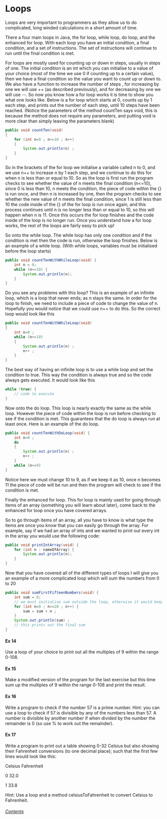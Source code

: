 Loops
===

Loops are very important to programmers as they allow us to do complicated, long winded calculations in a short amount of time.

There a four main loops in Java, the for loop, while loop, do loop, and the enhanced for loop.  With each loop you have an initial condition, a final condition, and a set of instructions.  The set of instructions will continue to run until the final condition is met.

For loops are mostly used for counting up or down in steps, usually in steps of one.  The initial condition is an int which you can initialise to a value of your choice (most of the time we use 0 if counting up to a certain value), then we have a final condition so the value you want to count up or down to.  We also have a function to increase the number of steps , for increasing by one we will use ++ (as described previously), and for decreasing by one we will use --.  So now you know how a for loop works it is time to show you what one looks like.  Below is a for loop which starts at 0, counts up by 1 each step, and prints out the number of each step, until 10 steps have been reached.  (Notice the parameters of the method countTen says void, this is because the method does not require any parameters, and putting void is more clear than simply leaving the parameters blank)

```java
public void countTen(void)
{
	for (int n=0 ; n<=10 ; n++)
	{
		System.out.println(n) ;
	}
}
```

So in the brackets of the for loop we initialise a variable called n to 0, and we use n++ to increase n by 1 each step, and we continue to do this for when n is less than or equal to 10.  So as the loop is first run the program checks to see whether the value of n meets the final condition (n<=10), since 0 is less than 10, n meets the condition, the piece of code within the {} is run once, and then n is increased by one, then the program checks to see whether the new value of n meets the final condition, since 1 is still less than 10 the code inside of the {} of the for loop is run once again, and this process continues until n is no longer less than or equal to 10, so this will happen when n is 11.  Once this occurs the for loop finishes and the code inside of the loop is no longer run.  Once you understand how a for loop works, the rest of the loops are fairly easy to pick up!

So onto the while loop.  The while loop has only one condition and if the condition is met then the code is run, otherwise the loop finishes.  Below is an example of a while loop. (With while loops, variables must be initialised before the loop starts)
 
```java
public void countTenWithWhileLoop(void) {
	int n = 0;
	while (n<=10) {
		System.out.println(n);
	}
}
```

Do you see any problems with this loop?  This is an example of an infinite loop, which is a loop that never ends; as n stays the same.  In order for the loop to finish, we need to include a piece of code to change the value of n.  Hopefully you would notice that we could use n++ to do this.  So the correct loop would look like this

```java
public void countTenWithWhileLoop(void)
{
	int n=0 ;
	while (n<=10)
	{
		System.out.println(n) ;
		n++ ;
	}
}
```

The best way of having an infinite loop is to use a while loop and set the condition to true. This way the condition is always true and so the code always gets executed.  It would look like this

```java
while (true) {
	// code to execute
}
```

Now onto the do loop.  This loop is nearly exactly the same as the while loop.  However the piece of code within the loop is run before checking to see if the condition is met.  This guarantees that the do loop is always run at least once.  Here is an example of the do loop.

```java
public void countTenWithDoLoop(void) {
	int n=0 ;
	do
	{
		System.out.println(n) ;
		n++ ;
	}
	while (n<=9)
}
```

Notice here we must change 10 to 9, as if we keep it as 10, once n becomes 11 the piece of code will be run and then the program will check to see if the condition is met.

Finally the enhanced for loop.  This for loop is mainly used for going through items of an array (something you will learn about later), come back to the enhanced for loop once you have covered arrays.

So to go through items of an array, all you have to know is what type the items are once you know that you can easily go through the array.  For example, say if we had an array of ints and we wanted to print out every int in the array you would use the following code:

```java
public void printIntArray(void) {
	for (int n : nameOfArray) {
		System.out.println(n);
	}
}
```

Now that you have covered all of the different types of loops I will give you an example of a more complicated loop which will sum the numbers from 0 to 20

```java
public void sumFirstFifteenNumbers(void) {
	int sum = 0;
	// we must initialise sum outside the loop, otherwise it would keep getting initialised to 0 each time the loop runs
	for (int n=0 ; n<=20 ; n++) {
		sum = sum + n ;
	}
	System.out.println(sum) ;
	// this prints out the final sum
}
```

#### Ex 14
Use a loop of your choice to print out all the multiples of 9 within the range 0-108.

#### Ex 15
Make a modified version of the program for the last exercise but this time sum up the multiples of 9 within the range 0-108 and print the result.

#### Ex 16
Write a program to check if the number 57 is a prime number.
Hint: you can use a loop to check if 57 is divisible by any of the numbers less than 57.  A number is divisible by another number if when divided by the number the remainder is 0 (so use % to work out the remainder).

#### Ex 17
Write a program to print out a table showing 0-32 Celsius but also showing their Fahrenheit conversions (to one decimal place); such that the first few lines would look like this:

Celsius	Fahrenheit

0		32.0

1		33.8

Hint: Use a loop and a method celsiusToFahrenheit to convert Celsius to Fahrenheit.

###### [Contents](https://github.com/BillsJ/cadmus/blob/master/Chapter-1/Part%20I.md#contents)
